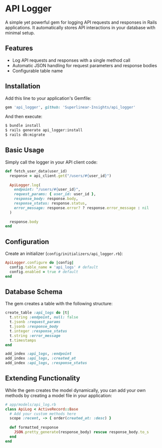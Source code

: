 # API Logger

A simple yet powerful gem for logging API requests and responses in Rails applications. It automatically stores API interactions in your database with minimal setup.

## Features

- Log API requests and responses with a single method call
- Automatic JSON handling for request parameters and response bodies
- Configurable table name

## Installation

Add this line to your application's Gemfile:

```ruby
gem 'api_logger', github: 'Superlinear-Insights/api_logger'
```

And then execute:

```bash
$ bundle install
$ rails generate api_logger:install
$ rails db:migrate
```

## Basic Usage

Simply call the logger in your API client code:

```ruby
def fetch_user_data(user_id)
  response = api_client.get("/users/#{user_id}")
  
  ApiLogger.log(
    endpoint: "/users/#{user_id}",
    request_params: { user_id: user_id },
    response_body: response.body,
    response_status: response.status,
    error_message: response.error? ? response.error_message : nil
  )
  
  response.body
end
```

## Configuration

Create an initializer (`config/initializers/api_logger.rb`):

```ruby
ApiLogger.configure do |config|
  config.table_name = 'api_logs' # default
  config.enabled = true # default
end
```

## Database Schema

The gem creates a table with the following structure:

```ruby
create_table :api_logs do |t|
  t.string :endpoint, null: false
  t.jsonb :request_params
  t.jsonb :response_body
  t.integer :response_status
  t.string :error_message
  t.timestamps
end

add_index :api_logs, :endpoint
add_index :api_logs, :created_at
add_index :api_logs, :response_status
```

## Extending Functionality

While the gem creates the model dynamically, you can add your own methods by creating a model file in your application:

```ruby
# app/models/api_log.rb
class ApiLog < ActiveRecord::Base
  # Add your custom methods here
  scope :recent, -> { order(created_at: :desc) }
  
  def formatted_response
    JSON.pretty_generate(response_body) rescue response_body.to_s
  end
end
```
